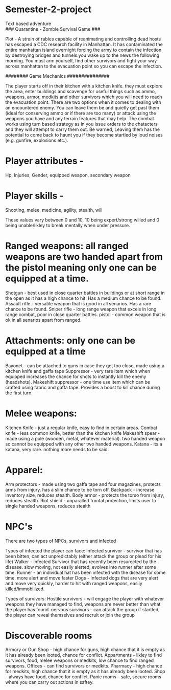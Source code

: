 # Semester-2-project
Text based adventure                                                   
                                                 ### Quarantine - Zombie Survival Game ### 
                                                   
Plot - 
A strain of rabies capable of reanimating and controlling dead hosts has escaped a CDC research facility in Manhattan. It has 
contaminated the entire manhattan island overnight forcing the army to contain the infection by destroying bridges and tunnels.you wake
up to the news the following morning. You must arm yourself, find other survivors and fight your way across manhattan to the evacuation
point so you can escape the infection.

######## Game Mechanics ###############

The player starts off in their kitchen with a kitchen knife. they must explore the area, enter buildings and scavenge for useful things 
such as ammo, weapons, armor, medkits and other survivors which you will need to reach the evacuation point. There are two options when it
comes to dealing with an encountered enemy. You can leave them be and quietly get past them (ideal for conserving ammo or if there are too
many) or attack using the weapons you have and any terrain features that may help. The combat works using turn based strategy as in you
issue orders to the chatacters and they will attempt to carry them out. Be warned, Leaving them has the potential to come back to haunt you
if they become startled by loud noises (e.g. gunfire, explosions etc.).

# Player attributes - 
Hp, Injuries, Gender, equipped weapon, secondary weapon

# Player skills - 
Shooting, melee, medicine, agility, stealth, will

These values vary between 0 and 10, 10 being expert/strong willed and 0 being unable/likley to break mentally when under pressure.

# Ranged weapons: all ranged weapons are two handed apart from the pistol meaning only one can be equipped at a time.
Shotgun - best used in close quarter battles in buildings or at short range in the open as it has a high chance to hit. Has a medium chance
to be found.
Assault rifle - versatile weapon that is good in all senarios. Has a rare chance to be found.
Sniper rifle - long range weapon that excels in long range combat, poor in close quarter battles.
pistol - common weapon that is ok in all senarios apart from ranged.

# Attachments: only one can be equipped at a time
Bayonet - can be attached to guns in case they get too close, made using a kitchen knife and gaffa tape
Suppressor - very rare item which when equipped increases the chance for shots to instantly kill the enemy (headshots).
Makeshift suppressor - one time use item which can be crafted using fabric and gaffa tape. Provides a boost to kill chance during the first
turn.

# Melee weapons:
Kitchen Knife - just a regular knife, easy to find in certain areas.
Combat knife - less common knife, better than the kitchen knife
Makeshift spear - made using a pole (wooden, metal, whatever material). two handed weapon so cannot be equipped with any other two handed
weapons.
Katana - its a katana, very rare. nothing more needs to be said.

# Apparel:
Arm protectors - made using two gaffa tape and four magazines, protects arms from injury. has a slim chance to be torn off.
Backpack - increase inventory size, reduces stealth.
Body armor - protects the torso from injury, reduces stealth.
Riot shield - unparalled frontal protection, limits user to single handed weapons, reduces stealth

# NPC's
There are two types of NPCs, survivors and infected

Types of infected the player can face: 
Infected survivor - survivor that has been bitten, can act unpredictably (either attack the group or plead for his life)
Walker - infected Survivor that has recently been resurected by the disease. slow moving, not easily alerted, evolves into runner after some
time.
Runner - an individual hat has been infected with the disease for some time. more alert and move faster
Dogs - Infected dogs that are very alert and move very quickly, harder to hit with ranged weapons, easily killed/immobilized.

Types of survivors:
Hostile survivors - will engage the player with whatever weapons they have managed to find, weapons are never better than what the player
has found.
nervous survivors - can attack the group if startled, the player can reveal themselves and recruit or join the group


# Discoverable rooms

Armory or Gun Shop - high chance for guns, high chance that it is empty as it has already been looted, chance for conflict.
Appartments - likley to find survivors, food, melee weapons or medkits, low chance to find ranged weapons.
Offices - can find survivors or medkits.
Pharmacy - high chance for medkits, high chance that it is empty as it has already been looted.
Shop - always have food, chance for conflict.
Panic rooms - safe, secure rooms where you can carry out actions in saftey.




























